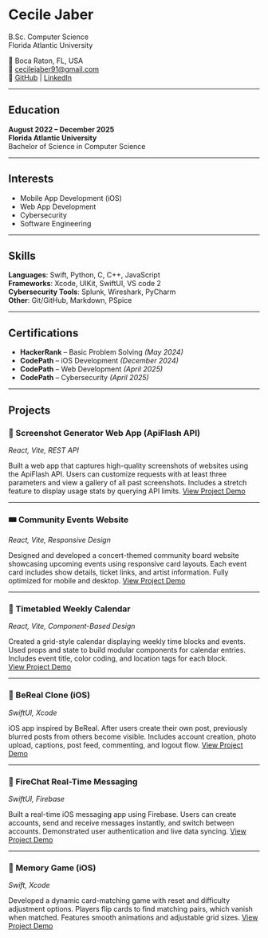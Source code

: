 # Cecile Jaber  
B.Sc. Computer Science  
Florida Atlantic University  

📍 Boca Raton, FL, USA  
📧 cecilejaber91@gmail.com  
🔗 [GitHub](https://github.com/Cecilej05) | [LinkedIn](www.linkedin.com/in/cecile-jaber-6bb572283 )

---

## Education  
**August 2022 – December 2025**  
**Florida Atlantic University**  
Bachelor of Science in Computer Science   

---

## Interests  
- Mobile App Development (iOS)
- Web App Development
- Cybersecurity 
- Software Engineering  
  

---

## Skills  

**Languages**: Swift, Python, C, C++, JavaScript  
**Frameworks**: Xcode, UIKit, SwiftUI, VS code 2  
**Cybersecurity Tools**: Splunk, Wireshark, PyCharm  
**Other**: Git/GitHub, Markdown, PSpice

---

## Certifications  

- **HackerRank** – Basic Problem Solving *(May 2024)*  
- **CodePath** – iOS Development *(December 2024)*  
- **CodePath** – Web Development *(April 2025)*  
- **CodePath** – Cybersecurity *(April 2025)*  

---

## Projects  

### 📸 Screenshot Generator Web App (ApiFlash API)
*React, Vite, REST API* 

Built a web app that captures high-quality screenshots of websites using the ApiFlash API. Users can customize requests with at least three parameters and view a gallery of all past screenshots. Includes a stretch feature to display usage stats by querying API limits.
[View Project Demo](https://github.com/user-attachments/assets/b3a37e4b-96f0-464b-babe-688c61a628d3)

---

### 🎟️ Community Events Website
*React, Vite, Responsive Design*

Designed and developed a concert-themed community board website showcasing upcoming events using responsive card layouts. Each event card includes show details, ticket links, and artist information. Fully optimized for mobile and desktop.
[View Project Demo](https://github.com/user-attachments/assets/e2c49cc9-050f-486c-8c06-db01e552c359)

---

### 📅 Timetabled Weekly Calendar
*React, Vite, Component-Based Design*

Created a grid-style calendar displaying weekly time blocks and events. Used props and state to build modular components for calendar entries. Includes event title, color coding, and location tags for each block.  
[View Project Demo](https://github.com/user-attachments/assets/bc47ea42-f12b-46f5-96ea-421f767a1a30)

---

### 📱 BeReal Clone (iOS)
*SwiftUI, Xcode*

iOS app inspired by BeReal. After users create their own post, previously blurred posts from others become visible. Includes account creation, photo upload, captions, post feed, commenting, and logout flow.
[View Project Demo](https://github.com/user-attachments/assets/3e89977a-7c20-424b-b71b-f6717f321770)

---

### 💬 FireChat Real-Time Messaging
*SwiftUI, Firebase*

Built a real-time iOS messaging app using Firebase. Users can create accounts, send and receive messages instantly, and switch between accounts. Demonstrated user authentication and live data syncing.
[View Project Demo](https://github.com/user-attachments/assets/4919959f-2fe0-4ccb-a3f8-9c02c8bf6695)

---

### 🧠 Memory Game (iOS)
*Swift, Xcode*

Developed a dynamic card-matching game with reset and difficulty adjustment options. Players flip cards to find matching pairs, which vanish when matched. Features smooth animations and adjustable grid sizes.
[View Project Demo](https://github.com/user-attachments/assets/4aba5d4a-4e48-4be8-8712-3ed8ced937be)

